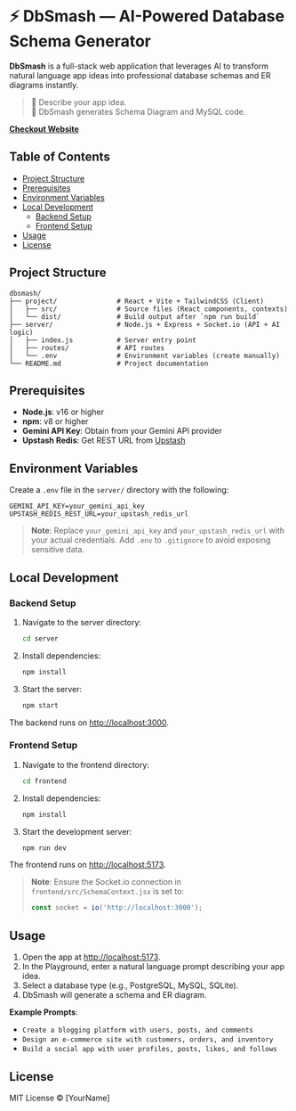 # ⚡ DbSmash — AI-Powered Database Schema Generator

**DbSmash** is a full-stack web application that leverages AI to transform natural language app ideas into professional database schemas and ER diagrams instantly.

> 🧠 Describe your app idea.  
> 🚀 DbSmash generates Schema Diagram and MySQL code.

**[Checkout Website](https://dbsmash.netlify.app/)** 

## Table of Contents

- [Project Structure](#project-structure)
- [Prerequisites](#prerequisites)
- [Environment Variables](#environment-variables)
- [Local Development](#local-development)
  - [Backend Setup](#backend-setup)
  - [Frontend Setup](#frontend-setup)
- [Usage](#usage)
- [License](#license)

## Project Structure

```
dbsmash/
├── project/               # React + Vite + TailwindCSS (Client)
│   ├── src/               # Source files (React components, contexts)
│   └── dist/              # Build output after `npm run build`
├── server/                # Node.js + Express + Socket.io (API + AI logic)
│   ├── index.js           # Server entry point
│   ├── routes/            # API routes
│   └── .env               # Environment variables (create manually)
└── README.md              # Project documentation
```

## Prerequisites

- **Node.js**: v16 or higher
- **npm**: v8 or higher
- **Gemini API Key**: Obtain from your Gemini API provider
- **Upstash Redis**: Get REST URL from [Upstash](https://upstash.com)

## Environment Variables

Create a `.env` file in the `server/` directory with the following:

```env
GEMINI_API_KEY=your_gemini_api_key
UPSTASH_REDIS_REST_URL=your_upstash_redis_url
```

> **Note**: Replace `your_gemini_api_key` and `your_upstash_redis_url` with your actual credentials. Add `.env` to `.gitignore` to avoid exposing sensitive data.

## Local Development

### Backend Setup

1. Navigate to the server directory:
   ```bash
   cd server
   ```
2. Install dependencies:
   ```bash
   npm install
   ```
3. Start the server:
   ```bash
   npm start
   ```

The backend runs on [http://localhost:3000](http://localhost:3000).

### Frontend Setup

1. Navigate to the frontend directory:
   ```bash
   cd frontend
   ```
2. Install dependencies:
   ```bash
   npm install
   ```
3. Start the development server:
   ```bash
   npm run dev
   ```

The frontend runs on [http://localhost:5173](http://localhost:5173).

> **Note**: Ensure the Socket.io connection in `frontend/src/SchemaContext.jsx` is set to:
> ```js
> const socket = io('http://localhost:3000');
> ```

## Usage

1. Open the app at [http://localhost:5173](http://localhost:5173).
2. In the Playground, enter a natural language prompt describing your app idea.
3. Select a database type (e.g., PostgreSQL, MySQL, SQLite).
4. DbSmash will generate a schema and ER diagram.

**Example Prompts**:
- `Create a blogging platform with users, posts, and comments`
- `Design an e-commerce site with customers, orders, and inventory`
- `Build a social app with user profiles, posts, likes, and follows`

## License

MIT License © [YourName]
